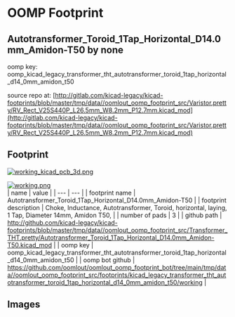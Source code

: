 # OOMP Footprint  
## Autotransformer_Toroid_1Tap_Horizontal_D14.0mm_Amidon-T50  by none  
  
oomp key: oomp_kicad_legacy_transformer_tht_autotransformer_toroid_1tap_horizontal_d14_0mm_amidon_t50  
  
source repo at: [http://gitlab.com/kicad-legacy/kicad-footprints/blob/master/tmp/data//oomlout_oomp_footprint_src/Varistor.pretty/RV_Rect_V25S440P_L26.5mm_W8.2mm_P12.7mm.kicad_mod](http://gitlab.com/kicad-legacy/kicad-footprints/blob/master/tmp/data//oomlout_oomp_footprint_src/Varistor.pretty/RV_Rect_V25S440P_L26.5mm_W8.2mm_P12.7mm.kicad_mod)  
## Footprint  
  
[![working_kicad_pcb_3d.png](working_kicad_pcb_3d_600.png)](working_kicad_pcb_3d.png)  
  
[![working.png](working_600.png)](working.png)  
| name | value | 
| --- | --- | 
| footprint name | Autotransformer_Toroid_1Tap_Horizontal_D14.0mm_Amidon-T50 | 
| footprint description | Choke, Inductance, Autotransformer, Toroid, horizontal, laying, 1 Tap, Diameter 14mm, Amidon T50, | 
| number of pads | 3 | 
| github path | http://github.com/kicad-legacy/kicad-footprints/blob/master/tmp/data//oomlout_oomp_footprint_src/Transformer_THT.pretty/Autotransformer_Toroid_1Tap_Horizontal_D14.0mm_Amidon-T50.kicad_mod | 
| oomp key | oomp_kicad_legacy_transformer_tht_autotransformer_toroid_1tap_horizontal_d14_0mm_amidon_t50 | 
| oomp bot github | https://github.com/oomlout/oomlout_oomp_footprint_bot/tree/main/tmp/data//oomlout_oomp_footprint_src/footprints/kicad_legacy_transformer_tht_autotransformer_toroid_1tap_horizontal_d14_0mm_amidon_t50/working | 
## Images  
